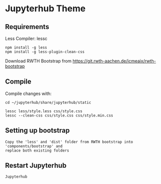 
# Jupyterhub Theme

## Requirements
Less Compiler: lessc

    npm install -g less
    npm install -g less-plugin-clean-css

Download RWTH Bootstrap from https://git.rwth-aachen.de/icmeaix/rwth-bootstrap

## Compile
Compile changes with:

    cd ~/jupyterhub/share/jupyterhub/static
	
    lessc less/style.less css/style.css
    lessc --clean-css css/style.css css/style.min.css

## Setting up bootstrap

    Copy the 'less' and 'dist' folder from RWTH bootstrap into 'components/bootstrap' and 
	replace both existing folders

## Restart Jupyterhub
    Jupyterhub



